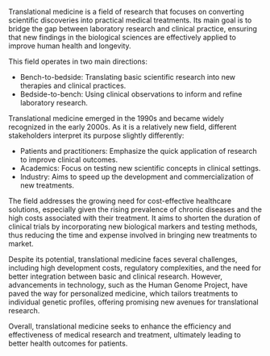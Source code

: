 Translational medicine is a field of research that focuses on converting scientific discoveries into practical medical treatments. Its main goal is to bridge the gap between laboratory research and clinical practice, ensuring that new findings in the biological sciences are effectively applied to improve human health and longevity.

This field operates in two main directions:
- Bench-to-bedside: Translating basic scientific research into new therapies and clinical practices.
- Bedside-to-bench: Using clinical observations to inform and refine laboratory research.

Translational medicine emerged in the 1990s and became widely recognized in the early 2000s. As it is a relatively new field, different stakeholders interpret its purpose slightly differently:
- Patients and practitioners: Emphasize the quick application of research to improve clinical outcomes.
- Academics: Focus on testing new scientific concepts in clinical settings.
- Industry: Aims to speed up the development and commercialization of new treatments.

The field addresses the growing need for cost-effective healthcare solutions, especially given the rising prevalence of chronic diseases and the high costs associated with their treatment. It aims to shorten the duration of clinical trials by incorporating new biological markers and testing methods, thus reducing the time and expense involved in bringing new treatments to market.

Despite its potential, translational medicine faces several challenges, including high development costs, regulatory complexities, and the need for better integration between basic and clinical research. However, advancements in technology, such as the Human Genome Project, have paved the way for personalized medicine, which tailors treatments to individual genetic profiles, offering promising new avenues for translational research.

Overall, translational medicine seeks to enhance the efficiency and effectiveness of medical research and treatment, ultimately leading to better health outcomes for patients.
